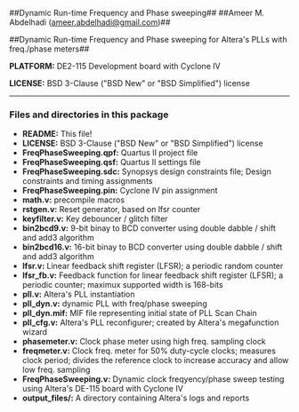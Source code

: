 ##Dynamic Run-time Frequency and Phase sweeping##
##Ameer M. Abdelhadi (ameer.abdelhadi@gmail.com)##


##Dynamic Run-time Frequency and Phase sweeping for Altera's PLLs with freq./phase meters##


**PLATFORM:** DE2-115 Development board with Cyclone IV

**LICENSE:** BSD 3-Clause ("BSD New" or "BSD Simplified") license


---


### Files and directories in this package ###

  * **README:** This file!
  * **LICENSE:** BSD 3-Clause ("BSD New" or "BSD Simplified") license
  * **FreqPhaseSweeping.qpf:** Quartus II project file
  * **FreqPhaseSweeping.qsf:** Quartus II settings file
  * **FreqPhaseSweeping.sdc:** Synopsys design constraints file; Design constraints and timing assignments
  * **FreqPhaseSweeping.pin:** Cyclone IV pin assignment
  * **math.v:** precompile macros
  * **rstgen.v:** Reset generator, based on lfsr counter
  * **keyfilter.v:** Key debouncer / glitch filter
  * **bin2bcd9.v:** 9-bit  binay to BCD converter using double dabble / shift and add3 algorithm
  * **bin2bcd16.v:** 16-bit binay to BCD converter using double dabble / shift and add3 algorithm
  * **lfsr.v:** Linear feedback shift register (LFSR); a periodic random counter
  * **lfsr_fb.v:** Feedback function for linear feedback shift register (LFSR); a periodic counter; maximux supported width is 168-bits
  * **pll.v:** Altera's PLL instantiation
  * **pll_dyn.v:** dynamic PLL with freq/phase sweeping
  * **pll_dyn.mif:** MIF file representing initial state of PLL Scan Chain
  * **pll_cfg.v:** Altera's PLL reconfigurer; created by Altera's megafunction wizard
  * **phasemeter.v:** Clock phase meter using high freq. sampling clock
  * **freqmeter.v:** Clock freq. meter for 50% duty-cycle clocks; measures clock period; divides the reference clock to increase accuracy and allow low freq. sampling
  * **FreqPhaseSweeping.v:** Dynamic clock freqyency/phase sweep testing using Altera's DE-115 board with Cyclone IV
  * **output_files/:** A directory containing Altera's logs and reports
